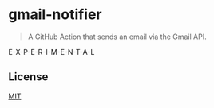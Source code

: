 # gmail-notifier
> A GitHub Action that sends an email via the Gmail API.

E-X-P-E-R-I-M-E-N-T-A-L

## License
[MIT](LICENSE)
